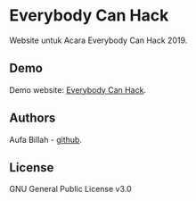 # Everybody Can Hack

Website untuk Acara Everybody Can Hack 2019.

## Demo
Demo website: [Everybody Can Hack](https://aufaroot18.github.io/ECH2019/).

## Authors

Aufa Billah - [github](https://github.com/aufaroot18).

## License

GNU General Public License v3.0
